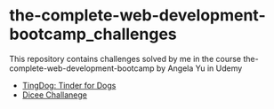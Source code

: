 # the-complete-web-development-bootcamp_challenges
This repository contains challenges solved by me in the course the-complete-web-development-bootcamp by Angela Yu in Udemy
-   [TingDog: Tinder for Dogs](https://claudi-tm.github.io/ting-dog-website/)
-   [Dicee Challanege](./Dicee_Challenge/)